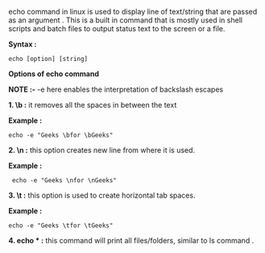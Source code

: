 echo command in linux is used to display line of text/string that are passed as an argument . This is a built in command that is mostly used in shell scripts and batch files to output status text to the screen or a file.

**Syntax :**
```
echo [option] [string]
```

**Options of echo command**

**NOTE :-** -e here enables the interpretation of backslash escapes

**1. \b :** it removes all the spaces in between the text

**Example :**
```
echo -e "Geeks \bfor \bGeeks"
```

**2. \n :** this option creates new line from where it is used.

**Example :**
```
 echo -e "Geeks \nfor \nGeeks"
```

**3. \t :** this option is used to create horizontal tab spaces.

**Example :**
```
echo -e "Geeks \tfor \tGeeks"
```

**4. echo * :** this command will print all files/folders, similar to ls command .
